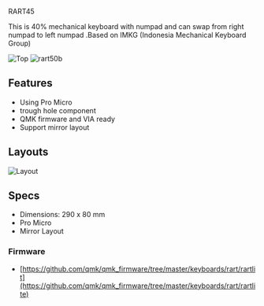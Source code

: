  RART45

This is 40% mechanical keyboard with numpad and can swap from right numpad to left numpad .Based on IMKG (Indonesia Mechanical Keyboard Group)

![Top](https://user-images.githubusercontent.com/30220306/148874049-daa41c54-70c3-4ac0-9bda-92b0751c84ee.png)
![rart50b](https://user-images.githubusercontent.com/30220306/148874128-0a80ed5d-2280-4870-8669-9de8b1f56bd6.png)

## Features

- Using Pro Micro
- trough hole component
- QMK firmware and VIA ready
- Support mirror layout

## Layouts

![Layout](https://user-images.githubusercontent.com/30220306/148874246-ffad73ad-1339-4d03-a074-9730f0a9538d.png)

## Specs

- Dimensions: 290 x 80 mm
- Pro Micro
- Mirror Layout

### Firmware
- [https://github.com/qmk/qmk_firmware/tree/master/keyboards/rart/rartlit](https://github.com/qmk/qmk_firmware/tree/master/keyboards/rart/rartlite)
